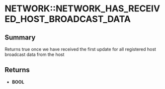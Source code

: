 # NETWORK::NETWORK_HAS_RECEIVED_HOST_BROADCAST_DATA

## Summary
Returns true once we have received the first update for all registered host broadcast data from the host

## Returns
* **BOOL**